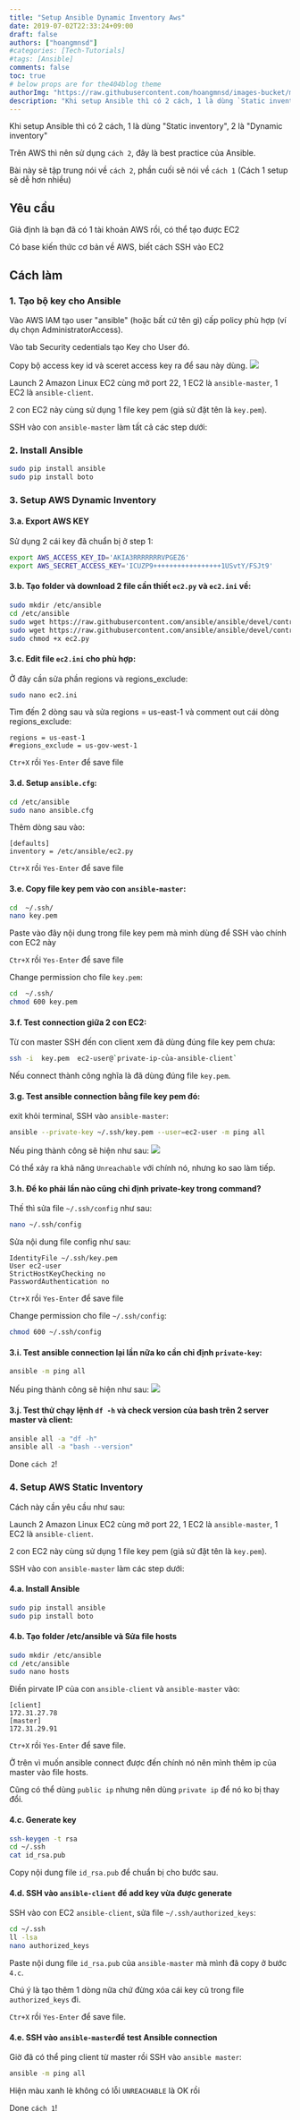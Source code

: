 ```yaml
---
title: "Setup Ansible Dynamic Inventory Aws"
date: 2019-07-02T22:33:24+09:00
draft: false
authors: ["hoangmnsd"]
#categories: [Tech-Tutorials]
#tags: [Ansible]
comments: false
toc: true
# below props are for the404blog theme
authorImg: "https://raw.githubusercontent.com/hoangmnsd/images-bucket/master/static/images/hoangmsnd-avatar001.jpg"
description: "Khi setup Ansible thì có 2 cách, 1 là dùng `Static inventory`, 2 là `Dynamic inventory`"
---
```

Khi setup Ansible thì có 2 cách, 1 là dùng "Static inventory", 2 là "Dynamic inventory"

Trên AWS thì nên sử dụng `cách 2`, đây là best practice của Ansible.

Bài này sẽ tập trung nói về `cách 2`, phần cuối sẽ nói về `cách 1` (Cách 1 setup sẽ dễ hơn nhiều)

## Yêu cầu
Giả định là bạn đã có 1 tài khoản AWS rồi, có thể tạo được EC2

Có base kiến thức cơ bản về AWS, biết cách SSH vào EC2

## Cách làm
### 1. Tạo bộ key cho Ansible

Vào AWS IAM tạo user "ansible" (hoặc bất cứ tên gì) cấp policy phù hợp (ví dụ chọn AdministratorAccess).

Vào tab Security cedentials tạo Key cho User đó.

Copy bộ access key id và sceret access key ra để sau này dùng.
![](https://raw.githubusercontent.com/hoangmnsd/images-bucket/master/static/images/iam-ansible-user.jpg)

Launch 2 Amazon Linux EC2 cùng mở port 22, 1 EC2 là `ansible-master`, 1 EC2 là `ansible-client`.

2 con EC2 này cùng sử dụng 1 file key pem (giả sử đặt tên là `key.pem`).

SSH vào con `ansible-master` làm tất cả các step dưới:

### 2. Install Ansible

```sh
sudo pip install ansible
sudo pip install boto
```

### 3. Setup AWS Dynamic Inventory

#### 3.a. Export AWS KEY
Sử dụng 2 cái key đã chuẩn bị ở step 1:
```sh
export AWS_ACCESS_KEY_ID='AKIA3RRRRRRRVPGEZ6'
export AWS_SECRET_ACCESS_KEY='ICUZP9+++++++++++++++++1USvtY/FSJt9'
```

#### 3.b. Tạo folder và download 2 file cần thiết `ec2.py` và `ec2.ini` về:
```sh
sudo mkdir /etc/ansible
cd /etc/ansible
sudo wget https://raw.githubusercontent.com/ansible/ansible/devel/contrib/inventory/ec2.py
sudo wget https://raw.githubusercontent.com/ansible/ansible/devel/contrib/inventory/ec2.ini
sudo chmod +x ec2.py
```
#### 3.c. Edit file `ec2.ini` cho phù hợp:
Ở đây cần sửa phần regions và regions_exclude:
```sh
sudo nano ec2.ini
```
Tìm đến 2 dòng sau và sửa regions = us-east-1 và comment out cái dòng regions_exclude:
```
regions = us-east-1
#regions_exclude = us-gov-west-1
```
`Ctr+X` rồi `Yes-Enter` để save file

#### 3.d. Setup `ansible.cfg`:
```sh
cd /etc/ansible
sudo nano ansible.cfg
```
Thêm dòng sau vào:
```
[defaults]
inventory = /etc/ansible/ec2.py
```
`Ctr+X` rồi `Yes-Enter` để save file

#### 3.e. Copy file key pem vào con `ansible-master`:
```sh
cd  ~/.ssh/
nano key.pem
```
Paste vào đây nội dung trong file key pem mà mình dùng để SSH vào chính con EC2 này

`Ctr+X` rồi `Yes-Enter` để save file

Change permission cho file `key.pem`:
```sh
cd  ~/.ssh/
chmod 600 key.pem
```

#### 3.f. Test connection giữa 2 con EC2:
Từ con master SSH đến con client xem đã dùng đúng file key pem chưa:
```sh
ssh -i  key.pem  ec2-user@`private-ip-của-ansible-client`
```
Nếu connect thành công nghĩa là đã dùng đúng file `key.pem`.

#### 3.g. Test ansible connection bằng file key pem đó:
exit khỏi terminal, SSH vào `ansible-master`:  
```sh
ansible --private-key ~/.ssh/key.pem --user=ec2-user -m ping all
```
Nếu ping thành công sẽ hiện như sau:
![](https://raw.githubusercontent.com/hoangmnsd/images-bucket/master/static/images/ansible-ping-1.jpg)

Có thể xảy ra khả năng `Unreachable` với chính nó, nhưng ko sao làm tiếp.

#### 3.h. Để ko phải lần nào cũng chỉ định private-key trong command?
Thế thì sửa file `~/.ssh/config` như sau:
```sh
nano ~/.ssh/config
```
Sửa nội dung file config như sau:
```
IdentityFile ~/.ssh/key.pem
User ec2-user
StrictHostKeyChecking no
PasswordAuthentication no
```
`Ctr+X` rồi `Yes-Enter` để save file

Change permission cho file `~/.ssh/config`:
```sh
chmod 600 ~/.ssh/config
```

#### 3.i. Test ansible connection lại lần nữa ko cần chỉ định `private-key`:
```sh
ansible -m ping all
```
Nếu ping thành công sẽ hiện như sau:
![](https://raw.githubusercontent.com/hoangmnsd/images-bucket/master/static/images/ansible-ping-2.jpg)

#### 3.j. Test thử chạy lệnh `df -h` và check version của bash trên 2 server master và client:
```sh
ansible all -a "df -h"
ansible all -a "bash --version"
```
Done `cách 2`!

### 4. Setup AWS Static Inventory
Cách này cần yêu cầu như sau:

Launch 2 Amazon Linux EC2 cùng mở port 22, 1 EC2 là `ansible-master`, 1 EC2 là `ansible-client`.

2 con EC2 này cùng sử dụng 1 file key pem (giả sử đặt tên là `key.pem`).

SSH vào con `ansible-master` làm các step dưới:

#### 4.a. Install Ansible
```sh
sudo pip install ansible
sudo pip install boto
```

#### 4.b. Tạo folder /etc/ansible và Sửa file hosts
```sh
sudo mkdir /etc/ansible
cd /etc/ansible
sudo nano hosts
```
Điền pirvate IP của con `ansible-client` và `ansible-master` vào:
```
[client]
172.31.27.78
[master]
172.31.29.91
```
`Ctr+X` rồi `Yes-Enter` để save file.

Ở trên vì muốn ansible connect được đến chính nó nên mình thêm ip của master vào file hosts.

Cũng có thể dùng `public ip` nhưng nên dùng `private ip` để nó ko bị thay đổi.

#### 4.c. Generate key
```sh
ssh-keygen -t rsa
cd ~/.ssh
cat id_rsa.pub
```
Copy nội dung file `id_rsa.pub` để chuẩn bị cho bước sau.

#### 4.d. SSH vào `ansible-client` để add key vừa được generate
SSH vào con EC2 `ansible-client`, sửa file `~/.ssh/authorized_keys`:
```sh
cd ~/.ssh
ll -lsa
nano authorized_keys
```
Paste nội dung file `id_rsa.pub` của `ansible-master` mà mình đã copy ở bước `4.c`.

Chú ý là tạo thêm 1 dòng nữa chứ đừng xóa cái key cũ trong file `authorized_keys` đi.

`Ctr+X` rồi `Yes-Enter` để save file.

#### 4.e. SSH vào `ansible-master`để test Ansible connection
Giờ đã có thể ping client từ master rồi
SSH vào `ansible master`:
```sh
ansible -m ping all
```
Hiện màu xanh lè không có lỗi `UNREACHABLE` là OK rồi

Done `cách 1`! 